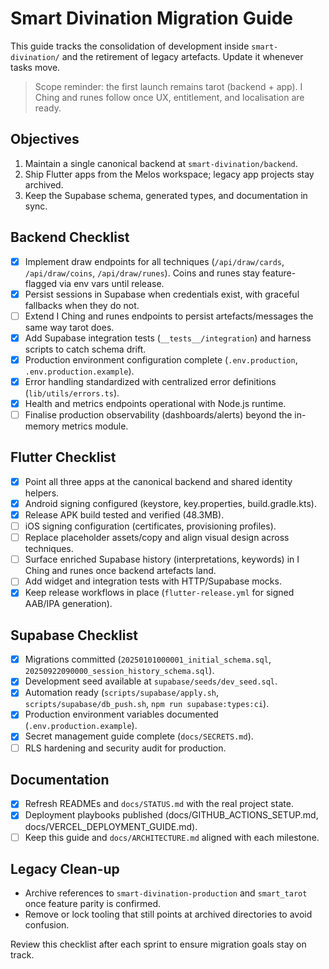 # Smart Divination Migration Guide

This guide tracks the consolidation of development inside `smart-divination/` and the retirement of legacy artefacts. Update it whenever tasks move.

> Scope reminder: the first launch remains tarot (backend + app). I Ching and runes follow once UX, entitlement, and localisation are ready.

## Objectives
1. Maintain a single canonical backend at `smart-divination/backend`.
2. Ship Flutter apps from the Melos workspace; legacy app projects stay archived.
3. Keep the Supabase schema, generated types, and documentation in sync.

## Backend Checklist
- [x] Implement draw endpoints for all techniques (`/api/draw/cards`, `/api/draw/coins`, `/api/draw/runes`). Coins and runes stay feature-flagged via env vars until release.
- [x] Persist sessions in Supabase when credentials exist, with graceful fallbacks when they do not.
- [ ] Extend I Ching and runes endpoints to persist artefacts/messages the same way tarot does.
- [x] Add Supabase integration tests (`__tests__/integration`) and harness scripts to catch schema drift.
- [x] Production environment configuration complete (`.env.production`, `.env.production.example`).
- [x] Error handling standardized with centralized error definitions (`lib/utils/errors.ts`).
- [x] Health and metrics endpoints operational with Node.js runtime.
- [ ] Finalise production observability (dashboards/alerts) beyond the in-memory metrics module.

## Flutter Checklist
- [x] Point all three apps at the canonical backend and shared identity helpers.
- [x] Android signing configured (keystore, key.properties, build.gradle.kts).
- [x] Release APK build tested and verified (48.3MB).
- [ ] iOS signing configuration (certificates, provisioning profiles).
- [ ] Replace placeholder assets/copy and align visual design across techniques.
- [ ] Surface enriched Supabase history (interpretations, keywords) in I Ching and runes once backend artefacts land.
- [ ] Add widget and integration tests with HTTP/Supabase mocks.
- [x] Keep release workflows in place (`flutter-release.yml` for signed AAB/IPA generation).

## Supabase Checklist
- [x] Migrations committed (`20250101000001_initial_schema.sql`, `20250922090000_session_history_schema.sql`).
- [x] Development seed available at `supabase/seeds/dev_seed.sql`.
- [x] Automation ready (`scripts/supabase/apply.sh`, `scripts/supabase/db_push.sh`, `npm run supabase:types:ci`).
- [x] Production environment variables documented (`.env.production.example`).
- [x] Secret management guide complete (`docs/SECRETS.md`).
- [ ] RLS hardening and security audit for production.

## Documentation
- [x] Refresh READMEs and `docs/STATUS.md` with the real project state.
- [x] Deployment playbooks published (docs/GITHUB_ACTIONS_SETUP.md, docs/VERCEL_DEPLOYMENT_GUIDE.md).
- [ ] Keep this guide and `docs/ARCHITECTURE.md` aligned with each milestone.

## Legacy Clean-up
- Archive references to `smart-divination-production` and `smart_tarot` once feature parity is confirmed.
- Remove or lock tooling that still points at archived directories to avoid confusion.

Review this checklist after each sprint to ensure migration goals stay on track.
